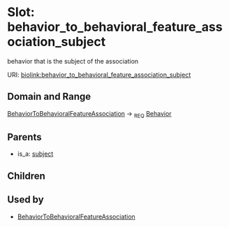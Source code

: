 
# Slot: behavior_to_behavioral_feature_association_subject


behavior that is the subject of the association

URI: [biolink:behavior_to_behavioral_feature_association_subject](https://w3id.org/biolink/vocab/behavior_to_behavioral_feature_association_subject)


## Domain and Range

[BehaviorToBehavioralFeatureAssociation](BehaviorToBehavioralFeatureAssociation.md) &#8594;  <sub>REQ</sub> [Behavior](Behavior.md)

## Parents

 *  is_a: [subject](subject.md)

## Children


## Used by

 * [BehaviorToBehavioralFeatureAssociation](BehaviorToBehavioralFeatureAssociation.md)
